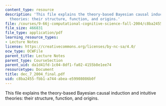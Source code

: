 ```yaml
---
content_type: resource
description: 'This file explains the theory-based Bayesian causal induction and intuitive
  theories: their structure, function, and origins.'
file: /courses/9-66j-computational-cognitive-science-fall-2004/c8ba2455fbb1a744abeae59908086b0f_dec_7_2004_final.pdf
file_size: 466831
file_type: application/pdf
learning_resource_types:
- Lecture Notes
license: https://creativecommons.org/licenses/by-nc-sa/4.0/
ocw_type: OCWFile
parent_title: Lecture Notes
parent_type: CourseSection
parent_uid: da1d41fd-1c04-8df1-fa02-4155b8e1ee74
resourcetype: Document
title: dec_7_2004_final.pdf
uid: c8ba2455-fbb1-a744-abea-e59908086b0f
---
```

This file explains the theory-based Bayesian causal induction and intuitive theories: their structure, function, and origins.